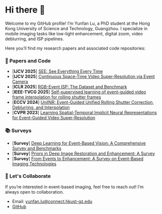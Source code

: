 # Hi there 👋

Welcome to my GitHub profile! I’m Yunfan Lu, a PhD student at the Hong Kong University of Science and Technology, Guangzhou. I specialize in mobile imaging tasks like low-light enhancement, digital zoom, video deblurring, and ISP pipelines.

Here you’ll find my research papers and associated code repositories:

### 📝 Papers and Code

- [**IJCV 2025**] [SEE: See Everything Every Time](https://github.com/yunfanLu/SEE)
- [**IJCV 2025**] [Continuous Space-Time Video Super-Resolution via Event Camera](https://github.com/yunfanLu/HR-INR)
- [**ICLR 2025**] [RGB-Event ISP: The Dataset and Benchmark](https://github.com/yunfanLu/RGB-Event-ISP)
- [**IEEE-TVCG 2025**] [Self-supervised learning of event-guided video frame interpolation for rolling shutter frames](https://github.com/yunfanLu/Self-EvRSVFI)
- [**ECCV 2024**] [UniINR: Event-Guided Unified Rolling Shutter Correction, Deblurring, and Interpolation](https://github.com/yunfanLu/UniINR)
- [**CVPR 2023**] [Learning Spatial-Temporal Implicit Neural Representations for Event-Guided Video Super-Resolution](https://github.com/yunfanLu/INR-Event-VSR)



### 📚 Surveys

- [**Survey**] [Deep Learning for Event-Based Vision: A Comprehensive Survey and Benchmarks](https://github.com/yunfanLu/Awesome-Events-Deep-Learning)
- [**Survey**] [Priors in Deep Image Restoration and Enhancement: A Survey](https://github.com/yunfanLu/Awesome-Image-Prior)
- [**Survey**] [From Events to Enhancement: A Survey on Event-Based Imaging Technologies](https://github.com/yunfanLu/Awesome-Event-Imaging)

### 👯 Let's Collaborate
If you’re interested in event-based imaging, feel free to reach out! I’m always open to collaboration.

- Email: yunfan.lu@connect.hkust-gz.edu
- [GitHub](https://github.com/yunfanLu)
